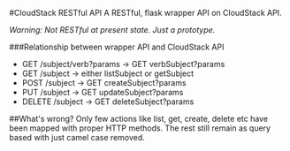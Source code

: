 #CloudStack RESTful API
A RESTful, flask wrapper API on CloudStack API.

*Warning: Not RESTful at present state. Just a prototype.*

###Relationship between wrapper API and CloudStack API
 * GET /subject/verb?params -> GET verbSubject?params
 * GET /subject -> either listSubject or getSubject
 * POST /subject -> GET createSubject?params
 * PUT /subject -> GET updateSubject?params
 * DELETE /subject -> GET deleteSubject?params
 
##What's wrong?
Only few actions like list, get, create, delete etc have been mapped with proper HTTP methods.
The rest still remain as query based with just camel case removed.
